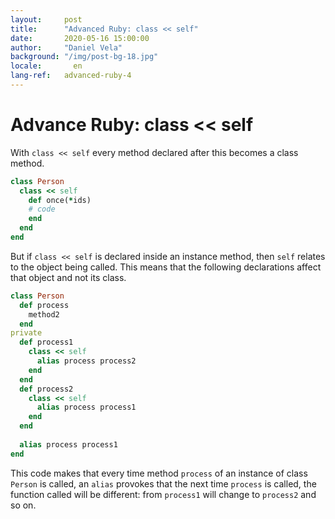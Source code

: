 ```yaml
---
layout:     post
title:      "Advanced Ruby: class << self"
date:       2020-05-16 15:00:00
author:     "Daniel Vela"
background: "/img/post-bg-18.jpg"
locale:       en
lang-ref:   advanced-ruby-4
---
```


# Advance Ruby: class << self

With `class << self` every method declared after this becomes a class method.

```ruby
class Person
  class << self
    def once(*ids)
    # code
    end
  end
end
```

But if `class << self` is declared inside an instance method, then `self` relates to the object being called. This means that the following declarations affect that object and not its class.

```ruby
class Person
  def process
    method2
  end
private
  def process1
    class << self
      alias process process2
    end
  end
  def process2
    class << self
      alias process process1
    end
  end
  
  alias process process1
end
```

This code makes that every time method `process` of an instance of class `Person` is called, an `alias` provokes that the next time `process` is called, the function called will be different: from `process1` will change to `process2` and so on.